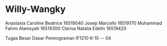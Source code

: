 # Willy-Wangky

Anastasia Caroline Beatrice               16519040
Josep Marcello                            16519170
Muhammad Fahmi Alamsyah                   16519300
Clarisa Natalia Edelin                    16519420

Tugas Besar Dasar Pemrograman IF1210 
K-10 -- 04
